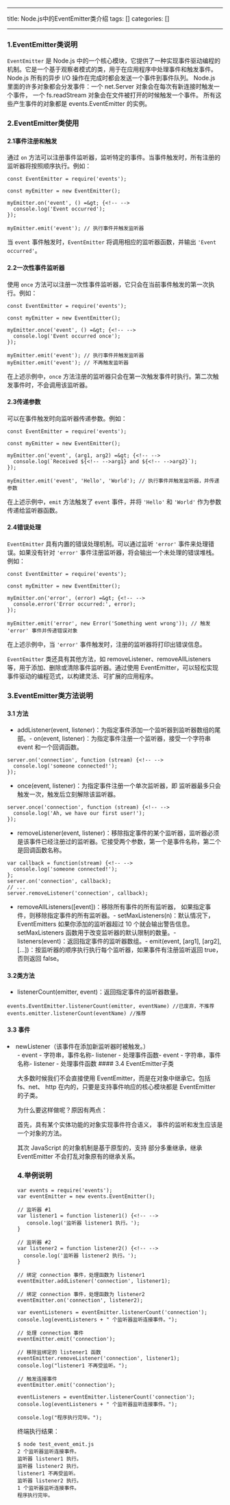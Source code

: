 
--- 
title:  Node.js中的EventEmitter类介绍 
tags: []
categories: [] 

---
### 1.EventEmitter类说明

`EventEmitter` 是 Node.js 中的一个核心模块，它提供了一种实现事件驱动编程的机制。它是一个基于观察者模式的类，用于在应用程序中处理事件和触发事件。 Node.js 所有的异步 I/O 操作在完成时都会发送一个事件到事件队列。 Node.js 里面的许多对象都会分发事件：一个 net.Server 对象会在每次有新连接时触发一个事件， 一个 fs.readStream 对象会在文件被打开的时候触发一个事件。 所有这些产生事件的对象都是 events.EventEmitter 的实例。

### 2.EventEmitter类使用

#### 2.1事件注册和触发

通过 `on` 方法可以注册事件监听器，监听特定的事件。当事件触发时，所有注册的监听器将按照顺序执行。例如：

```
const EventEmitter = require('events');

const myEmitter = new EventEmitter();

myEmitter.on('event', () =&gt; {<!-- -->
  console.log('Event occurred');
});

myEmitter.emit('event'); // 执行事件并触发监听器

```

当 `event` 事件触发时，`EventEmitter` 将调用相应的监听器函数，并输出 `'Event occurred'`。

#### 2.2一次性事件监听器

使用 `once` 方法可以注册一次性事件监听器，它只会在当前事件触发的第一次执行。例如：

```
const EventEmitter = require('events');

const myEmitter = new EventEmitter();

myEmitter.once('event', () =&gt; {<!-- -->
  console.log('Event occurred once');
});

myEmitter.emit('event'); // 执行事件并触发监听器
myEmitter.emit('event'); // 不再触发监听器

```

在上述示例中，`once` 方法注册的监听器只会在第一次触发事件时执行。第二次触发事件时，不会调用该监听器。

#### 2.3传递参数

可以在事件触发时向监听器传递参数。例如：

```
const EventEmitter = require('events');

const myEmitter = new EventEmitter();

myEmitter.on('event', (arg1, arg2) =&gt; {<!-- -->
  console.log(`Received ${<!-- -->arg1} and ${<!-- -->arg2}`);
});

myEmitter.emit('event', 'Hello', 'World'); // 执行事件并触发监听器，并传递参数

```

在上述示例中，`emit` 方法触发了 `event` 事件，并将 `'Hello'` 和 `'World'` 作为参数传递给监听器函数。

#### 2.4错误处理

`EventEmitter` 具有内置的错误处理机制。可以通过监听 `'error'` 事件来处理错误。如果没有针对 `'error'` 事件注册监听器，将会输出一个未处理的错误堆栈。例如：

```
const EventEmitter = require('events');

const myEmitter = new EventEmitter();

myEmitter.on('error', (error) =&gt; {<!-- -->
  console.error('Error occurred:', error);
});

myEmitter.emit('error', new Error('Something went wrong')); // 触发 'error' 事件并传递错误对象

```

在上述示例中，当 `'error'` 事件触发时，注册的监听器将打印出错误信息。

`EventEmitter` 类还具有其他方法，如 removeListener、removeAllListeners 等，用于添加、删除或清除事件监听器。通过使用 EventEmitter，可以轻松实现事件驱动的编程范式，以构建灵活、可扩展的应用程序。

### 3.EventEmitter类方法说明

#### 3.1 方法
- addListener(event, listener)：为指定事件添加一个监听器到监听器数组的尾部。- on(event, listener)：为指定事件注册一个监听器，接受一个字符串 event 和一个回调函数。
```
server.on('connection', function (stream) {<!-- -->
  console.log('someone connected!');
});

```
- once(event, listener)：为指定事件注册一个单次监听器，即 监听器最多只会触发一次，触发后立刻解除该监听器。
```
server.once('connection', function (stream) {<!-- -->
  console.log('Ah, we have our first user!');
});

```
- removeListener(event, listener)：移除指定事件的某个监听器，监听器必须是该事件已经注册过的监听器。它接受两个参数，第一个是事件名称，第二个是回调函数名称。
```
var callback = function(stream) {<!-- -->
  console.log('someone connected!');
};
server.on('connection', callback);
// ...
server.removeListener('connection', callback);

```
- removeAllListeners([event])：移除所有事件的所有监听器， 如果指定事件，则移除指定事件的所有监听器。- setMaxListeners(n)：默认情况下， EventEmitters 如果你添加的监听器超过 10 个就会输出警告信息。 setMaxListeners 函数用于改变监听器的默认限制的数量。- listeners(event)：返回指定事件的监听器数组。- emit(event, [arg1], [arg2], […])：按监听器的顺序执行执行每个监听器，如果事件有注册监听返回 true，否则返回 false。
#### 3.2类方法
- listenerCount(emitter, event)：返回指定事件的监听器数量。
```
events.EventEmitter.listenerCount(emitter, eventName) //已废弃，不推荐
events.emitter.listenerCount(eventName) //推荐

```

#### 3.3 事件
<li>newListener（该事件在添加新监听器时被触发。） 
  <ul>- event - 字符串，事件名称- listener - 处理事件函数- event - 字符串，事件名称- listener - 处理事件函数
#### 3.4 EventEmitter子类

大多数时候我们不会直接使用 EventEmitter，而是在对象中继承它。包括 fs、net、 http 在内的，只要是支持事件响应的核心模块都是 EventEmitter 的子类。

为什么要这样做呢？原因有两点：

首先，具有某个实体功能的对象实现事件符合语义， 事件的监听和发生应该是一个对象的方法。

其次 JavaScript 的对象机制是基于原型的，支持 部分多重继承，继承 EventEmitter 不会打乱对象原有的继承关系。

### 4.举例说明

```
var events = require('events');
var eventEmitter = new events.EventEmitter();

// 监听器 #1
var listener1 = function listener1() {<!-- -->
   console.log('监听器 listener1 执行。');
}

// 监听器 #2
var listener2 = function listener2() {<!-- -->
  console.log('监听器 listener2 执行。');
}

// 绑定 connection 事件，处理函数为 listener1 
eventEmitter.addListener('connection', listener1);

// 绑定 connection 事件，处理函数为 listener2
eventEmitter.on('connection', listener2);

var eventListeners = eventEmitter.listenerCount('connection');
console.log(eventListeners + " 个监听器监听连接事件。");

// 处理 connection 事件 
eventEmitter.emit('connection');

// 移除监绑定的 listener1 函数
eventEmitter.removeListener('connection', listener1);
console.log("listener1 不再受监听。");

// 触发连接事件
eventEmitter.emit('connection');

eventListeners = eventEmitter.listenerCount('connection');
console.log(eventListeners + " 个监听器监听连接事件。");

console.log("程序执行完毕。");

```

终端执行结果：

```
$ node test_event_emit.js 
2 个监听器监听连接事件。
监听器 listener1 执行。
监听器 listener2 执行。
listener1 不再受监听。
监听器 listener2 执行。
1 个监听器监听连接事件。
程序执行完毕。

```
